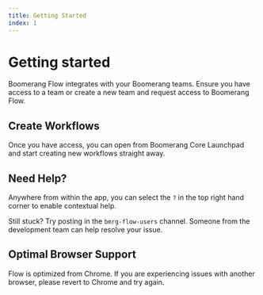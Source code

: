 ```yaml
---
title: Getting Started
index: 1
---
```


# Getting started

Boomerang Flow integrates with your Boomerang teams. Ensure you have access to a team or create a new team and request access to Boomerang Flow.

## Create Workflows

Once you have access, you can open from Boomerang Core Launchpad and start creating new workflows straight away.

## Need Help?

Anywhere from within the app, you can select the `?` in the top right hand corner to enable contextual help.

Still stuck? Try posting in the `bmrg-flow-users` channel. Someone from the development team can help resolve your issue. 

## Optimal Browser Support

Flow is optimized from Chrome. If you are experiencing issues with another browser, please revert to Chrome and try again.